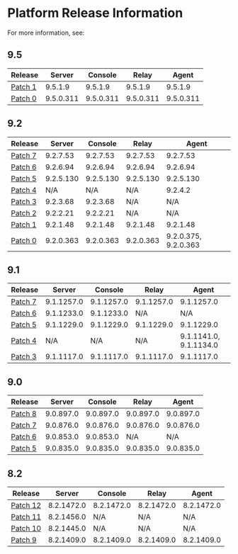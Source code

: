# Platform Release Information
For more information, see:

## 9.5
| Release | Server | Console | Relay | Agent |
| ------- | ------ | ------- |------ | ----- |
| [Patch 1](9.5/patch1) | 9.5.1.9 | 9.5.1.9 | 9.5.1.9 | 9.5.1.9 |
| [Patch 0](9.5/patch0) | 9.5.0.311 | 9.5.0.311 | 9.5.0.311 | 9.5.0.311 |

## 9.2
| Release | Server | Console | Relay | Agent |
| ------- | ------ | ------- |------ | ----- |
| [Patch 7](9.2/patch7) | 9.2.7.53 | 9.2.7.53 | 9.2.7.53 | 9.2.7.53 |
| [Patch 6](9.2/patch6) | 9.2.6.94 | 9.2.6.94 | 9.2.6.94 | 9.2.6.94 |
| [Patch 5](9.2/patch5) | 9.2.5.130 | 9.2.5.130 | 9.2.5.130 | 9.2.5.130 |
| [Patch 4](9.2/patch4) | N/A | N/A | N/A | 9.2.4.2 |
| [Patch 3](9.2/patch3) | 9.2.3.68 | 9.2.3.68 | N/A | N/A |
| [Patch 2](9.2/patch2) | 9.2.2.21 | 9.2.2.21 | N/A | N/A |
| [Patch 1](9.2/patch1) | 9.2.1.48 | 9.2.1.48 | 9.2.1.48 | 9.2.1.48 |
| [Patch 0](9.2/patch0) | 9.2.0.363 | 9.2.0.363 | 9.2.0.363 | 9.2.0.375, 9.2.0.363 |

## 9.1
| Release | Server | Console | Relay | Agent |
| ------- | ------ | ------- |------ | ----- |
| [Patch 7](9.1/patch7) | 9.1.1257.0 | 9.1.1257.0 | 9.1.1257.0 | 9.1.1257.0 |
| [Patch 6](9.1/patch6) | 9.1.1233.0 | 9.1.1233.0 | N/A | N/A |
| [Patch 5](9.1/patch5) | 9.1.1229.0 | 9.1.1229.0 | 9.1.1229.0 | 9.1.1229.0 |
| [Patch 4](9.1/patch4) | N/A | N/A | N/A | 9.1.1141.0, 9.1.1134.0 |
| [Patch 3](9.1/patch3) | 9.1.1117.0 | 9.1.1117.0 | 9.1.1117.0 | 9.1.1117.0 |

## 9.0
| Release | Server | Console | Relay | Agent |
| ------- | ------ | ------- |------ | ----- |
| [Patch 8](9.0/patch8) | 9.0.897.0 | 9.0.897.0 | 9.0.897.0 | 9.0.897.0 |
| [Patch 7](9.0/patch7) | 9.0.876.0 | 9.0.876.0 | 9.0.876.0 | 9.0.876.0 |
| [Patch 6](9.0/patch6) | 9.0.853.0 | 9.0.853.0 | N/A | N/A |
| [Patch 5](9.0/patch5) | 9.0.835.0 | 9.0.835.0 | 9.0.835.0 | 9.0.835.0 |

## 8.2
| Release | Server | Console | Relay | Agent |
| ------- | ------ | ------- |------ | ----- |
| [Patch 12](8.2/patch12) | 8.2.1472.0 | 8.2.1472.0 | 8.2.1472.0 | 8.2.1472.0 |
| [Patch 11](8.2/patch11) | 8.2.1456.0 | N/A | N/A | N/A |
| [Patch 10](8.2/patch10) | 8.2.1445.0 | N/A | N/A | N/A |
| [Patch 9](8.2/patch9) | 8.2.1409.0 | 8.2.1409.0 | 8.2.1409.0 | 8.2.1409.0 |
